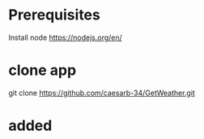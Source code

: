 # Prerequisites
Install node https://nodejs.org/en/ 

# clone app
git clone https://github.com/caesarb-34/GetWeather.git

# added